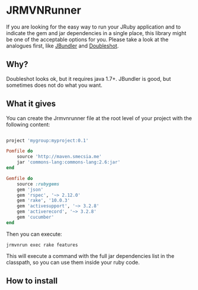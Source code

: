 # JRMVNRunner

If you are looking for the easy way to run your JRuby application and to indicate the gem and jar dependencies in a
single place, this library might be one of the acceptable options for you. Please take a look at the analogues first,
like [JBundler](https://github.com/mkristian/jbundler) and [Doubleshot](https://github.com/sam/doubleshot).

## Why?

Doubleshot looks ok, but it requires java 1.7+. JBundler is good, but sometimes does not do what you want.

## What it gives

You can create the Jrmvnrunner file at the root level of your project with the following content:

```ruby

project 'mygroup:myproject:0.1'

Pomfile do
    source 'http://maven.smecsia.me'
    jar 'commons-lang:commons-lang:2.6:jar'
end

Gemfile do
    source :rubygems
    gem 'json'
    gem 'rspec', '~> 2.12.0'
    gem 'rake', '10.0.3'
    gem 'activesupport', '~> 3.2.8'
    gem 'activerecord', '~> 3.2.8'
    gem 'cucumber'
end

```

Then you can execute:

```
jrmvnrun exec rake features
```

This will execute a command with the full jar dependencies list in the classpath,
so you can use them inside your ruby code.

## How to install